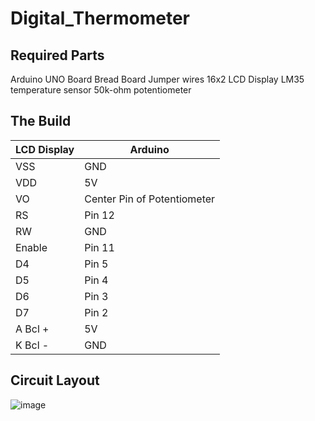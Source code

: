 # Digital_Thermometer

## Required Parts
Arduino UNO Board
Bread Board
Jumper wires
16x2 LCD Display
LM35 temperature sensor 
50k-ohm potentiometer

## The Build
|LCD Display | Arduino|
|--------|-------|
|VSS | GND|
|VDD | 5V|
|VO | Center Pin of Potentiometer|
|RS | Pin 12|
|RW | GND|
|Enable | Pin 11|
|D4 | Pin 5|
|D5 | Pin 4|
|D6 | Pin 3|
|D7 | Pin 2|
|A Bcl + | 5V|
|K Bcl - | GND|

## Circuit Layout
![image](https://user-images.githubusercontent.com/48651522/112644351-6b6fca80-8e6d-11eb-8ac5-646f58869f6d.png)
